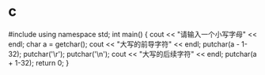 # c
#include <iostream>
using namespace std;
int main()
{
	cout << "请输入一个小写字母" << endl;
	char a = getchar();
	cout << "大写的前导字符" << endl;
	putchar(a - 1-32);
	putchar('\r');
	putchar('\n');
	cout << "大写的后续字符" << endl;
    putchar(a + 1-32);
	return 0;
}

